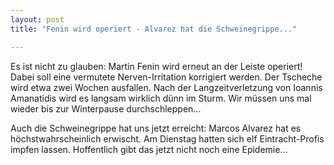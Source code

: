 ```yaml
---
layout: post
title: "Fenin wird operiert - Alvarez hat die Schweinegrippe..."

---
```


Es ist nicht zu glauben: Martin Fenin wird erneut an der Leiste operiert! Dabei soll eine vermutete Nerven-Irritation korrigiert werden. Der Tscheche wird etwa zwei Wochen ausfallen. Nach der Langzeitverletzung von Ioannis Amanatidis wird es langsam wirklich dünn im Sturm. Wir müssen uns mal wieder bis zur Winterpause durchschleppen...

Auch die Schweinegrippe hat uns jetzt erreicht: Marcos Alvarez hat es höchstwahrscheinlich erwischt. Am Dienstag hatten sich elf Eintracht-Profis impfen lassen. Hoffentlich gibt das jetzt nicht noch eine Epidemie...
